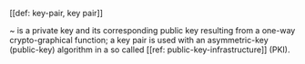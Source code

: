 [[def: key-pair, key pair]]

~ is a private key and its corresponding public key resulting from a one-way crypto-graphical function; a key pair is used with an asymmetric-key (public-key) algorithm in a so called [[ref: public-key-infrastructure]] (PKI).
